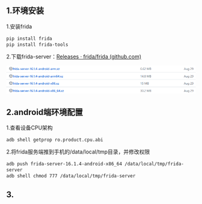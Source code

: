 ## 1.环境安装

1.安装frida

```
pip install frida
pip install frida-tools
```

2.下载frida-server：[Releases · frida/frida (github.com)](https://github.com/frida/frida/releases)

![](images/Pasted%20image%2020231013101403.png)

## 2.android端环境配置
1.查看设备CPU架构
```
adb shell getprop ro.product.cpu.abi
```

2.将frida服务端推到手机的/data/local/tmp目录，并修改权限
```
adb push frida-server-16.1.4-android-x86_64 /data/local/tmp/frida-server
adb shell chmod 777 /data/local/tmp/frida-server
```

## 3.



